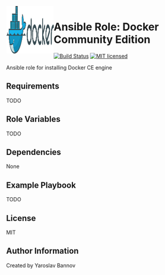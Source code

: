 <img style="float:left" alight="left" height="128px" width="128px" src="https://github.com/iaroslavb/ansible-role-docker-ce/raw/master/docker_logo.png">


Ansible Role: Docker Community Edition
=========


[![Build Status](https://img.shields.io/travis/iaroslavb/ansible-role-docker-ce/master.svg?style=for-the-badge)](https://travis-ci.org/iaroslavb/ansible-role-docker-ce)
[![MIT licensed](https://img.shields.io/badge/license-MIT-blue.svg?style=for-the-badge)](https://raw.githubusercontent.com/iaroslavb/ansible-role-docker-ce/master/LICENSE)

Ansible role for installing Docker CE engine

Requirements
------------

TODO

Role Variables
--------------

TODO

Dependencies
------------

None

Example Playbook
----------------

TODO

License
-------

MIT

Author Information
------------------

Created by Yaroslav Bannov
